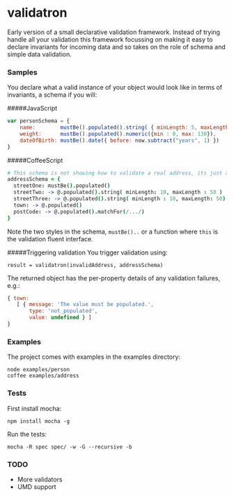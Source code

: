 validatron
==========
Early version of a small declarative validation framework. Instead of trying handle all your validation this framework focussing on making it easy to declare invariants for incoming data and so takes on the role of schema and simple data validation. 

### Samples
You declare what a valid instance of your object would look like in terms of invariants, a schema if you will:

#####JavaScript
```js
var personSchema = {
    name:        mustBe().populated().string( { minLength: 5, maxLength: 20} ),
    weight:      mustBe().populated().numeric({min : 0, max: 130}),
    dateOfBirth: mustBe().date({ before: now.subtract("years", 1) })
}
````
#####CoffeeScript
```coffeescript
# This schema is not showing how to validate a real address, its just an example that makes it easy to test the framework
addressSchema = {
  streetOne: mustBe().populated()
  streetTwo: -> @.populated().string( minLength: 10, maxLength : 50 )
  streetThree: -> @.populated().string( minLength : 10, maxLength: 50) 
  town: -> @.populated()
  postCode: -> @.populated().matchFor(/.../)
}
```
Note the two styles in the schema, ```mustBe()..``` or a function where ```this``` is the validation fluent interface.

#####Triggering validation
You trigger validation using:

    result = validatron(invalidAddress, addressSchema)

The returned object has the per-property details of any validation failures, e.g.:

```js
{ town: 
   [ { message: 'The value must be populated.',
       type: 'not_populated',
       value: undefined } ] 
}

```

### Examples
The project comes with examples in the examples directory:

    node examples/person
    coffee examples/address

### Tests
First install mocha: 

    npm install mocha -g

Run the tests:

    mocha -R spec spec/ -w -G --recursive -b

### TODO
* More validators
* UMD support

